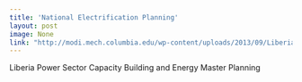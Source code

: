 ```yaml
---
title: 'National Electrification Planning'
layout: post
image: None
link: "http://modi.mech.columbia.edu/wp-content/uploads/2013/09/LiberiaEnergySectorReform_Phase4Report-Final_2013-08.pdf"
---
```


 Liberia Power Sector Capacity Building and Energy Master Planning
       
